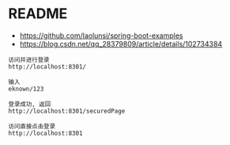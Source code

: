 # README

- https://github.com/laolunsi/spring-boot-examples
- https://blog.csdn.net/qq_28379809/article/details/102734384

```
访问并进行登录
http://localhost:8301/

输入
eknown/123

登录成功, 返回
http://localhost:8301/securedPage

访问直接点击登录
http://localhost:8301
```
